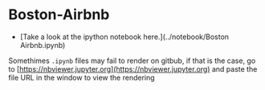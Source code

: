 # Boston-Airbnb

- [Take a look at the ipython notebook here.](../notebook/Boston Airbnb.ipynb)

Somethimes `.ipynb` files may fail to render on gitbub, if that is the case, go to [https://nbviewer.jupyter.org](https://nbviewer.jupyter.org) and paste the file URL in the window to view the rendering
